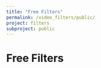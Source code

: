 ```yaml
---
title: "Free Filters"
permalink: /video_filters/public/
project: filters
subproject: public
---
```

# Free Filters